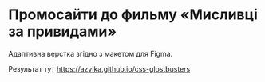 # Промосайти до фильму «Мисливці за привидами»

Адаптивна верстка згідно з макетом для Figma.

Результат тут https://azvika.github.io/css-glostbusters
